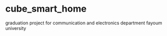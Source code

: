 # cube_smart_home
graduation project for communication and electronics department fayoum university 
